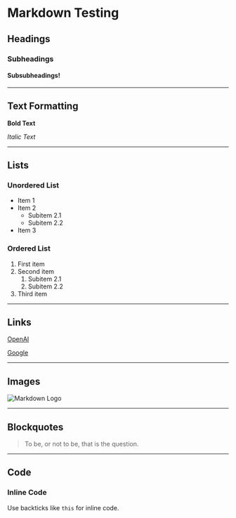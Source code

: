 
# Markdown Testing

## Headings

### Subheadings

#### Subsubheadings!
---

## Text Formatting

**Bold Text**

*Italic Text*

---

## Lists

### Unordered List
- Item 1
- Item 2
  - Subitem 2.1
  - Subitem 2.2
- Item 3

### Ordered List
1. First item
2. Second item
   1. Subitem 2.1
   2. Subitem 2.2
3. Third item

---

## Links

[OpenAI](https://www.openai.com)

[Google](https://www.google.com "Google's Homepage")

---

## Images

![Markdown Logo](https://upload.wikimedia.org/wikipedia/commons/4/48/Markdown-mark.svg)

---

## Blockquotes

> To be, or not to be, that is the question.

---

## Code

### Inline Code

Use backticks like `this` for inline code.
<!--stackedit_data:
eyJoaXN0b3J5IjpbLTE0MjA2NDE1MzgsLTE0NDM1NDYzNzRdfQ
==
-->